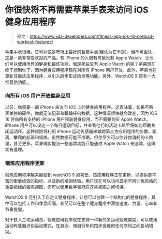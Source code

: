 # 你很快将不再需要苹果手表来访问 iOS 健身应用程序

> 原文：<https://www.xda-developers.com/fitness-app-ios-16-preload-workout-features/>

苹果手表很棒。它可以说是市场上最好的智能手表(我认为它不是)，但不可否认，这是一款非常受欢迎的产品。有 iPhone 的人很有可能也有 Apple Watch，让他们可以使用所有的健身和锻炼功能。但是那些没有 Apple Watch 的呢？苹果现在终于想到你了，因为健身应用程序现在对所有 iPhone 用户开放。此外，苹果也在更新其锻炼应用程序，以引入跑步形式检测等功能。另外，WatchOS 9 还有一大堆[其他功能。](https://www.xda-developers.com/watchos-9-apple-watch-afib-sleep-stage/)

### 向所有 iOS 用户开放健身应用

以前，你需要一部 iPhone 来访问 iOS 上的健身应用程序。这意味着，如果不购买单独的硬件，你就无法记录和跟踪任何数据。这种情况很快就会改变，因为 iOS 16 将向所有支持的 iPhone 用户预装健身应用，而不需要购买 Apple Watch。iPhone 用户可以设定一个每日运动目标，并查看他们的活动卡路里将如何帮助关闭运动环。这种跟踪将利用 iPhone 运动传感器来跟踪第三方应用程序的步数、距离、攀爬的航班和锻炼。虽然数据可能不准确，但你至少可以估计你消耗的卡路里，甚至更多。苹果确实提到一些追踪功能只能通过 Apple Watch 来追踪，这确实有道理。

### 锻炼应用程序更新

锻炼应用程序越来越受到 watchOS 9 的喜爱。该应用程序正在更新，以提供更丰富的衡量绩效的指标，以及新的培训体验。用户现在可以访问显示不同训练风格的重要指标的锻炼视图，您可以使用数字表冠在这些视图之间切换。

WatchOS 9 还引入了自定义健身程序，让您可以创建一个结构化的健身程序，其中可以包括工作和休息间隔，甚至可以在整个健身程序中添加速度、力量、心率和节奏提醒。

对于铁人三项运动员，锻炼应用程序现在支持一种新的多运动锻炼类型，可以使用运动传感器识别运动模式，在游泳、骑自行车和跑步锻炼的任何序列之间自动切换。